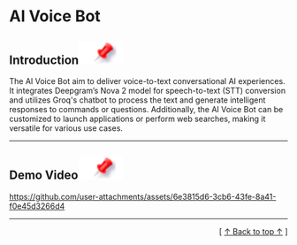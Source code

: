 # AI Voice Bot 

## Introduction[![](https://raw.githubusercontent.com/aregtech/areg-sdk/master/docs/img/pin.svg)](#introduction)

The AI Voice Bot aim to deliver voice-to-text conversational AI experiences. It integrates Deepgram’s Nova 2 model for speech-to-text (STT) conversion and utilizes Groq's chatbot to process the text and generate intelligent responses to commands or questions. Additionally, the AI Voice Bot can be customized to launch applications or perform web searches, making it versatile for various use cases.

---

## Demo Video[![](https://raw.githubusercontent.com/aregtech/areg-sdk/master/docs/img/pin.svg)](#demo)

https://github.com/user-attachments/assets/6e3815d6-3cb6-43fe-8a41-f0e45d3266d4

---
<div align="right">[ <a href="#introduction">↑ Back to top ↑</a> ]</div>
